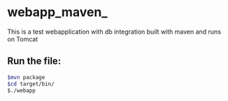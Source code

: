 # webapp_maven_
This is a test webapplication with db integration built with maven and runs on Tomcat
## Run the file:
```bash
$mvn package
$cd target/bin/
$./webapp
```

